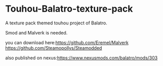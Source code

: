 # Touhou-Balatro-texture-pack
A texture pack themed touhou project of Balatro.

Smod and Malverk is needed.

you can download here:https://github.com/Eremel/Malverk https://github.com/Steamopollys/Steamodded

also published on nexus:https://www.nexusmods.com/balatro/mods/303
